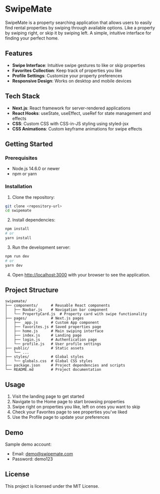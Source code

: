 # SwipeMate

SwipeMate is a property searching application that allows users to easily find rental properties by swiping through available options. Like a property by swiping right, or skip it by swiping left. A simple, intuitive interface for finding your perfect home.

## Features

- **Swipe Interface**: Intuitive swipe gestures to like or skip properties
- **Favorites Collection**: Keep track of properties you like
- **Profile Settings**: Customize your property preferences
- **Responsive Design**: Works on desktop and mobile devices

## Tech Stack

- **Next.js**: React framework for server-rendered applications
- **React Hooks**: useState, useEffect, useRef for state management and effects
- **CSS**: Custom CSS with CSS-in-JS styling using styled-jsx
- **CSS Animations**: Custom keyframe animations for swipe effects

## Getting Started

### Prerequisites

- Node.js 14.6.0 or newer
- npm or yarn

### Installation

1. Clone the repository:

```bash
git clone <repository-url>
cd swipemate
```

2. Install dependencies:

```bash
npm install
# or
yarn install
```

3. Run the development server:

```bash
npm run dev
# or
yarn dev
```

4. Open [http://localhost:3000](http://localhost:3000) with your browser to see the application.

## Project Structure

```
swipemate/
├── components/      # Reusable React components
│   ├── Navbar.js    # Navigation bar component
│   └── PropertyCard.js  # Property card with swipe functionality
├── pages/           # Next.js pages
│   ├── _app.js      # Custom App component
│   ├── favorites.js # Saved properties page
│   ├── home.js      # Main swiping interface
│   ├── index.js     # Landing page
│   ├── login.js     # Authentication page
│   └── profile.js   # User profile settings
├── public/          # Static assets
│   └── ...
├── styles/          # Global styles
│   └── globals.css  # Global CSS styles
├── package.json     # Project dependencies and scripts
└── README.md        # Project documentation
```

## Usage

1. Visit the landing page to get started
2. Navigate to the Home page to start browsing properties
3. Swipe right on properties you like, left on ones you want to skip
4. Check your Favorites page to see properties you've liked
5. Use the Profile page to update your preferences

## Demo

Sample demo account:

- Email: demo@swipemate.com
- Password: demo123

## License

This project is licensed under the MIT License.
